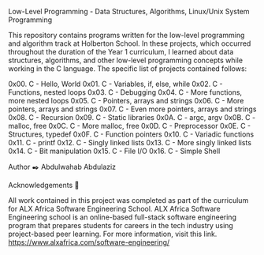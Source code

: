 Low-Level Programming - Data Structures, Algorithms, Linux/Unix System Programming

This repository contains programs written for the low-level programming and algorithm track at Holberton School. In these projects, which occurred throughout the duration of the Year 1 curriculum, I learned about data structures, algorithms, and other low-level programming concepts while working in the C language. The specific list of projects contained follows:

0x00. C - Hello, World
0x01. C - Variables, if, else, while
0x02. C - Functions, nested loops
0x03. C - Debugging
0x04. C - More functions, more nested loops
0x05. C - Pointers, arrays and strings
0x06. C - More pointers, arrays and strings
0x07. C - Even more pointers, arrays and strings
0x08. C - Recursion
0x09. C - Static libraries
0x0A. C - argc, argv
0x0B. C - malloc, free
0x0C. C - More malloc, free
0x0D. C - Preprocessor
0x0E. C - Structures, typedef
0x0F. C - Function pointers
0x10. C - Variadic functions
0x11. C - printf
0x12. C - Singly linked lists
0x13. C - More singly linked lists
0x14. C - Bit manipulation
0x15. C - File I/O
0x16. C - Simple Shell

Author ✒️
Abdulwahab Abdulaziz <binabdool>

Acknowledgements 🙏
  
All work contained in this project was completed as part of the curriculum for ALX Africa Software Engineering School. ALX Africa Software Engineering school is an online-based full-stack software engineering program that prepares students for careers in the tech industry using project-based peer learning. For more information, visit this link.
https://www.alxafrica.com/software-engineering/

